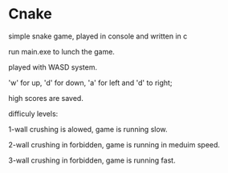 # Cnake
simple snake game, played in console and written in c

run main.exe to lunch the game.

played with WASD system.

'w' for up, 'd' for down, 'a' for left and 'd' to right;

high scores are saved.

difficuly levels:

1-wall crushing is alowed, game is running slow.

2-wall crushing in forbidden, game is running in meduim speed.

3-wall crushing in forbidden, game is running fast.

